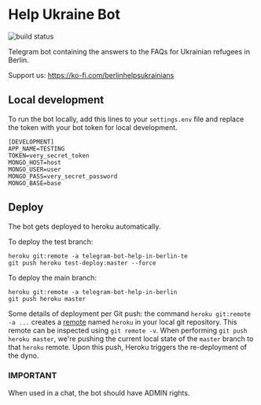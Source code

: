 # Help Ukraine Bot

![build status](https://github.com/hexeberlin/help-ukraine-bot/actions/workflows/build.yml/badge.svg)

Telegram bot containing the answers to the FAQs for Ukrainian refugees in Berlin.

Support us: https://ko-fi.com/berlinhelpsukrainians

## Local development
To run the bot locally, add this lines to your `settings.env` file and replace the token with your bot token for local 
development.

```env
[DEVELOPMENT]
APP_NAME=TESTING
TOKEN=very_secret_token
MONGO_HOST=host
MONGO_USER=user
MONGO_PASS=very_secret_password
MONGO_BASE=base
```

## Deploy
The bot gets deployed to heroku automatically.

To deploy the test branch:
```shell
heroku git:remote -a telegram-bot-help-in-berlin-te 
git push heroku test-deploy:master --force
```

To deploy the main branch:
```shell
heroku git:remote -a telegram-bot-help-in-berlin
git push heroku master
```

Some details of deployment per Git push: the command `heroku git:remote -a ...`
creates a [remote](https://git-scm.com/docs/git-remote) named `heroku` in your
local git repository. This remote can be inspected using `git remote -v`. When
performing `git push heroku master`, we're pushing the current local state of
the `master` branch to that `heroku` remote. Upon this push, Heroku triggers
the re-deployment of the dyno.

### IMPORTANT
When used in a chat, the bot should have ADMIN rights.
